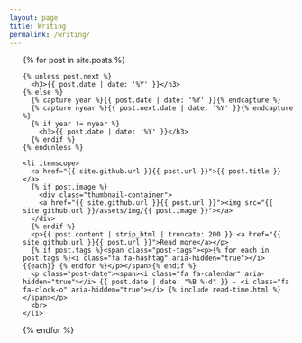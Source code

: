 ```yaml
---
layout: page
title: Writing
permalink: /writing/
---
```


<ul class="posts">
  {% for post in site.posts %}

    {% unless post.next %}
      <h3>{{ post.date | date: '%Y' }}</h3>
    {% else %}
      {% capture year %}{{ post.date | date: '%Y' }}{% endcapture %}
      {% capture nyear %}{{ post.next.date | date: '%Y' }}{% endcapture %}
      {% if year != nyear %}
        <h3>{{ post.date | date: '%Y' }}</h3>
      {% endif %}
    {% endunless %}

    <li itemscope>
      <a href="{{ site.github.url }}{{ post.url }}">{{ post.title }}</a>
      {% if post.image %}	
        <div class="thumbnail-container">	
        <a href="{{ site.github.url }}{{ post.url }}"><img src="{{ site.github.url }}/assets/img/{{ post.image }}"></a>	
      </div>	
      {% endif %}
      <p>{{ post.content | strip_html | truncate: 200 }} <a href="{{ site.github.url }}{{ post.url }}">Read more</a></p>
      {% if post.tags %}<span class="post-tags"><p>{% for each in post.tags %}<i class="fa fa-hashtag" aria-hidden="true"></i>{{each}} {% endfor %}</p></span>{% endif %}
      <p class="post-date"><span><i class="fa fa-calendar" aria-hidden="true"></i> {{ post.date | date: "%B %-d" }} - <i class="fa fa-clock-o" aria-hidden="true"></i> {% include read-time.html %}</span></p>
      <br>
    </li>

{% endfor %}

</ul>
